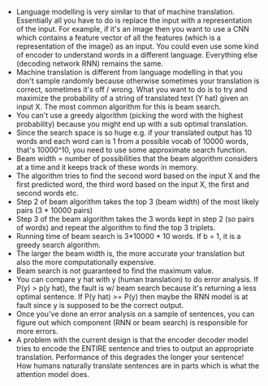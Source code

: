 - Language modelling is very similar to that of machine translation. Essentially all you have to do is replace the input with a representation of the input. For example, if it's an image then you want to use a CNN which contains a feature vector of all the features (which is a representation of the imagei) as an input. You could even use some kind of encoder to understand words in a different language. Everything else (decoding network RNN) remains the same.
- Machine translation is different from language modelling in that you don't sample randomly because otherwise sometimes your translation is correct, sometimes it's off / wrong. What you want to do is to try and maximize the probability of a string of translated text (Y hat) given an input X. The most common algorithm for this is beam search.
- You can't use a greedy algorithm (picking the word with the highest probability) because you might end up with a sub optimal translation.
- Since the search space is so huge e.g. if your translated output has 10 words and each word can is 1 from a possible vocab of 10000 words, that's 10000^10, you need to use some approximate search function.
- Beam width = number of possibilities that the beam algorithm considers at a time and it keeps track of these words in memory.
- The algorithm tries to find the second word based on the input X and the first predicted word, the third word based on the input X, the first and second words etc.
- Step 2 of beam algorithm takes the top 3 (beam width) of the most likely pairs (3 * 10000 pairs)
- Step 3 of the beam algorithm takes the 3 words kept in step 2 (so pairs of words) and repeat the algorithm to find the top 3 triplets.
- Running time of beam search is 3*10000 * 10 words. If b = 1, it is a greedy search algorithm.
- The larger the beam width is, the more accurate your translation but also the more computationally expensive.
- Beam search is not guaranteed to find the maximum value.
- You can compare y hat with y (human translation) to do error analysis. If P(y) > p(y hat), the fault is w/ beam search because it's returning a less optimal sentence. If P(y hat) >= P(y) then maybe the RNN model is at fault since y is supposed to be the correct output.
- Once you've done an error analysis on a sample of sentences, you can figure out which component (RNN or beam search) is responsible for more errors.
- A problem with the current design is that the encoder decoder model tries to encode the ENTIRE sentence and tries to output an appropriate translation. Performance of this degrades the longer your sentence! How humans naturally translate sentences are in parts which is what the attention model does.
